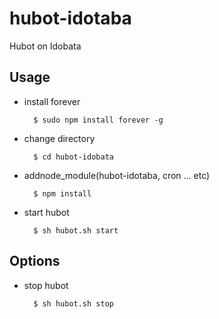 # hubot-idotaba

Hubot on Idobata

## Usage
* install forever 

        $ sudo npm install forever -g

* change directory

        $ cd hubot-idobata

* addnode_module(hubot-idotaba, cron ... etc)

        $ npm install

* start hubot

        $ sh hubot.sh start

## Options
* stop hubot

        $ sh hubot.sh stop

